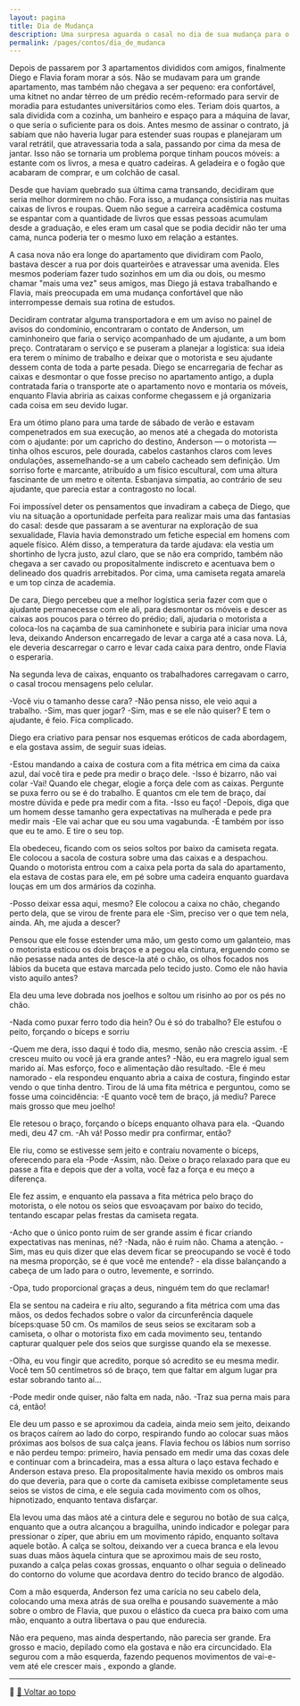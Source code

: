```yaml
---
layout: pagina
title: Dia de Mudança
description: Uma surpresa aguarda o casal no dia de sua mudança para o novo apartamento.
permalink: /pages/contos/dia_de_mudanca
---
```


Depois de passarem por 3 apartamentos divididos com amigos, finalmente Diego e Flavia foram morar a sós.
Não se mudavam para um grande apartamento, mas também não chegava a ser pequeno: era confortável, uma kitnet no andar térreo de um prédio recém-reformado para servir de moradia para estudantes universitários como eles. Teriam dois quartos, a sala dividida  com  a cozinha, um banheiro e espaço para a máquina de lavar, o que seria o suficiente para os dois.
Antes mesmo de assinar o contrato, já sabiam que não haveria lugar para estender suas roupas e planejaram um varal retrátil, que atravessaria toda a sala, passando por cima da mesa de jantar. Isso não se tornaria um problema porque tinham poucos móveis: a estante com os livros, a mesa  e quatro cadeiras. A geladeira e o fogão que acabaram de comprar, e um colchão de casal.  

Desde que haviam quebrado sua última cama transando, decidiram que seria melhor dormirem no chão. Fora isso, a mudança consistiria nas muitas caixas de livros e  roupas. Quem não segue a carreira acadêmica costuma se espantar com a quantidade de livros que essas pessoas acumulam desde a graduação, e eles eram um casal que se podia decidir não ter uma cama, nunca poderia ter o mesmo luxo em relação a estantes.  

A casa nova não era longe do apartamento que dividiram com Paolo, bastava descer a rua por dois quarteirões e atravessar uma avenida. Eles mesmos poderiam fazer tudo sozinhos em um dia ou dois, ou mesmo chamar "mais uma vez" seus amigos, mas Diego já estava trabalhando e Flavia, mais preocupada em uma mudança confortável que não interrompesse demais sua rotina de estudos.  

Decidiram contratar alguma transportadora e em um aviso no painel de avisos do condomínio, encontraram o contato de Anderson, um caminhoneiro que faria o serviço acompanhado de um ajudante, a um bom preço. Contrataram o serviço e se puseram a planejar a logística: sua ideia era terem o mínimo de trabalho e deixar que o motorista e seu ajudante  dessem conta de toda a parte pesada. Diego  se encarregaria de fechar as caixas e desmontar o que fosse preciso no apartamento antigo, a dupla contratada faria o transporte ate o apartamento novo e montaria os móveis, enquanto Flavia abriria as caixas conforme chegassem e já organizaria cada coisa em seu devido lugar.   

Era um ótimo plano para uma tarde de sábado de verão e estavam compenetrados em sua execução, ao menos até a chegada do motorista com o ajudante: por um capricho do destino, Anderson — o motorista — tinha olhos escuros, pele dourada, cabelos castanhos claros com leves ondulações, assemelhando-se a um cabelo cacheado sem definição. Um sorriso forte e marcante, atribuído a um físico escultural, com uma altura fascinante de um metro e oitenta. Esbanjava simpatia, ao contrário de seu ajudante, que parecia estar a contragosto no local.  

Foi impossível deter os pensamentos que invadiram a cabeça de Diego, que viu na situação a oportunidade perfeita para realizar mais uma das fantasias do casal: desde que passaram a se aventurar na exploração de sua sexualidade, Flavia havia demonstrado um fetiche especial em homens com aquele físico. Além disso, a temperatura da tarde ajudava: ela vestia  um shortinho de lycra justo, azul claro, que se não era comprido, também não chegava a ser cavado ou propositalmente indiscreto e acentuava bem o delineado dos  quadris arrebitados. Por cima, uma camiseta regata amarela e um top cinza de academia.

De cara, Diego percebeu que a melhor logística seria fazer com que o ajudante permanecesse com ele ali, para desmontar os móveis e descer as caixas aos poucos para o térreo do prédio; dali, ajudaria o motorista  a coloca-los na caçamba de sua caminhonete e subiria para iniciar uma nova leva, deixando Anderson encarregado de levar a carga até a casa nova. Lá, ele deveria descarregar o carro e levar cada caixa para dentro, onde Flavia o esperaria.  

Na segunda leva de caixas, enquanto os trabalhadores carregavam o carro, o casal trocou mensagens pelo celular.

-Você viu o tamanho desse cara?
-Não pensa nisso, ele veio aqui a trabalho.
-Sim, mas quer jogar?
-Sim, mas e se ele não quiser? E tem o ajudante, é feio. Fica complicado.

Diego era criativo  para pensar nos esquemas eróticos de cada abordagem, e ela gostava assim, de seguir suas ideias.  

-Estou mandando a caixa de costura com a fita métrica em cima da caixa azul, daí você tira e pede pra medir o braço dele.
-Isso é bizarro, não vai colar
-Vai! Quando ele chegar, elogie a força dele com as caixas. Pergunte se puxa ferro ou se é do trabalho. E  quantos cm ele tem de braço, daí mostre dúvida e pede pra medir com a fita.
-Isso eu faço!
-Depois, diga que um homem desse tamanho gera expectativas na mulherada e pede pra medir mais
-Ele vai achar que eu sou uma vagabunda.
-É também por isso que eu te amo. E tire o seu top.  


Ela obedeceu, ficando com os seios soltos por baixo da camiseta regata. Ele colocou a sacola de costura sobre uma das caixas e a despachou. Quando o motorista entrou com a caixa pela porta da sala do apartamento, ela estava de costas para ele,  em pé sobre uma cadeira enquanto guardava louças em um dos armários da cozinha.

-Posso deixar essa aqui, mesmo?
Ele colocou a caixa no chão, chegando perto dela, que se virou de frente para ele
-Sim, preciso ver o que tem nela, ainda. Ah, me ajuda a descer?  

Pensou que ele fosse estender uma mão, um gesto como um galanteio, mas o motorista esticou os dois braços e a pegou ela cintura, erguendo como se não pesasse nada antes de desce-la até o chão, os olhos focados nos lábios da buceta  que estava marcada pelo tecido justo. Como ele não havia visto aquilo antes?

Ela deu uma leve dobrada nos joelhos e soltou um risinho ao por os pés no chão.  

-Nada como puxar ferro todo dia hein? Ou é só do trabalho?
Ele estufou o peito, forçando o bíceps e sorriu  

-Quem me dera, isso daqui é todo dia, mesmo, senão não crescia assim.
-E cresceu muito ou você já era grande antes?
-Não, eu era magrelo igual sem marido aí. Mas esforço, foco e alimentação dão resultado.
-Ele é meu namorado - ela respondeu enquanto abria a caixa de costura, fingindo estar vendo o que tinha dentro. Tirou de lá uma fita métrica e perguntou, como se fosse uma coincidência:
-E quanto você tem de braço, já mediu? Parece mais grosso que meu joelho!

Ele retesou o braço, forçando o bíceps enquanto olhava para ela.
-Quando medi, deu 47 cm.
-Ah vá! Posso medir pra confirmar, então?  

Ele riu, como se estivesse sem jeito e contraiu novamente o bíceps, oferecendo para ela
-Pode
-Assim, não. Deixe o braço relaxado para que eu passe a fita  e depois que der a volta, você faz a força e eu meço a diferença.  

Ele fez assim, e enquanto ela passava a fita métrica pelo  braço do motorista, o ele notou os seios que esvoaçavam por baixo do tecido, tentando escapar pelas frestas da camiseta regata.  

-Acho que o único ponto ruim de ser grande assim é ficar criando expectativas nas meninas, né?
-Nada, não é ruim não. Chama a atenção.
-Sim, mas eu quis dizer que elas devem ficar se preocupando se você é todo na mesma proporção, se é que você me entende? - ela disse balançando a cabeça de um lado para o outro, levemente, e sorrindo.  

-Opa, tudo proporcional graças a deus, ninguém tem do que reclamar!  

Ela se sentou na cadeira e riu alto, segurando a fita métrica com uma das mãos, os dedos fechados sobre o valor da circunferência daquele bíceps:quase 50 cm. Os mamilos de seus seios se excitaram sob a camiseta, o olhar o motorista fixo em cada movimento seu, tentando capturar qualquer pele dos seios que surgisse quando ela se mexesse.  

-Olha, eu vou fingir que acredito, porque só acredito se eu mesma medir. Você tem 50 centímetros só de braço, tem que faltar em algum lugar pra estar sobrando tanto aí...  

-Pode medir onde quiser, não falta em nada, não.
-Traz sua perna mais para cá, então!  

Ele deu um passo e se aproximou da cadeia, ainda meio sem jeito, deixando os braços caírem ao lado do corpo, respirando fundo ao colocar suas mãos  próximas aos bolsos de sua calça jeans. Flavia  fechou os lábios num sorriso e não perdeu tempo: primeiro, havia pensado em medir uma das coxas dele e continuar com a brincadeira, mas a essa altura o laço estava fechado e Anderson estava preso. Ela propositalmente havia mexido os ombros mais do que deveria, para que o corte da camiseta exibisse completamente seus seios se vistos de cima, e ele seguia cada movimento com os olhos, hipnotizado, enquanto tentava disfarçar.  

Ela levou uma das mãos até a cintura dele e segurou no botão de sua calça, enquanto que a outra alcançou a braguilha, unindo indicador e polegar para pressionar o zíper, que abriu em um movimento rápido, enquanto soltava aquele botão. A calça se soltou, deixando ver a cueca branca e ela levou suas duas mãos àquela cintura que se aproximou mais de seu rosto, puxando a calça pelas coxas grossas, enquanto o olhar seguia o delineado do contorno do volume que acordava dentro do tecido branco de algodão.  

Com a mão esquerda, Anderson fez uma carícia no seu cabelo dela, colocando uma mexa atrás de sua orelha e pousando suavemente a mão sobre o ombro de Flavia,  que puxou o elástico da cueca pra baixo com uma mão, enquanto a outra libertava o pau que endurecia.  

Não era pequeno, mas ainda despertando, não parecia ser grande. Era grosso e macio, depilado como ela gostava e não era circuncidado. Ela segurou com a mão esquerda, fazendo pequenos movimentos de vai-e-vem até ele crescer mais , expondo a glande.


---

📌 [🔼 Voltar ao topo](#dia_de_mudanca)
